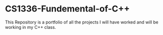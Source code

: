 # CS1336-Fundemental-of-C++

This Repository is a portfolio of all the projects I will have worked and will
be working in my C++ class.

